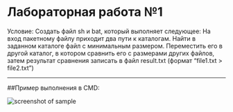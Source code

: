 # Лабораторная работа №1

Условие: Создать файл sh и bat, который выполняет следующее: 
На вход пакетному файлу приходит два пути к каталогам. Найти в заданном каталоге файл с минимальным размером. Переместить его в другой каталог, в котором сравнить его с размерами других файлов, затем результат сравнения записать в файл result.txt (формат “file1.txt > file2.txt”)
<hr>

##Пример выполнения в CMD:

![screenshot of sample](C:\Users\DEN\Pictures\Screenshots\1)
